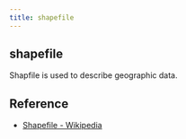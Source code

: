 ```yaml
---
title: shapefile
---
```


## shapefile
Shapfile is used to describe geographic data.

## Reference
* [Shapefile \- Wikipedia](https://en.wikipedia.org/wiki/Shapefile)

